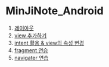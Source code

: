 # MinJiNote_Android

1) <a href="https://github.com/mjkim001/MinJiNote_Android/tree/main/AndroidTest01/app/src/main"> 레이아웃 </a>
2) <a href="https://github.com/mjkim001/MinJiNote_Android/tree/main/AndroidTest02/app/src/main"> view 추가하기 </a>
3) <a href="https://github.com/mjkim001/MinJiNote_Android/tree/main/AndroidTest03/app/src/main"> intent 활용 & view의 속성 변경 </a>
4) <a href="https://github.com/mjkim001/MinJiNote_Android/tree/main/AndroidTest04/app/src/main"> fragment 연습 </a>
5) <a href=""> navigater 연습 </a>
